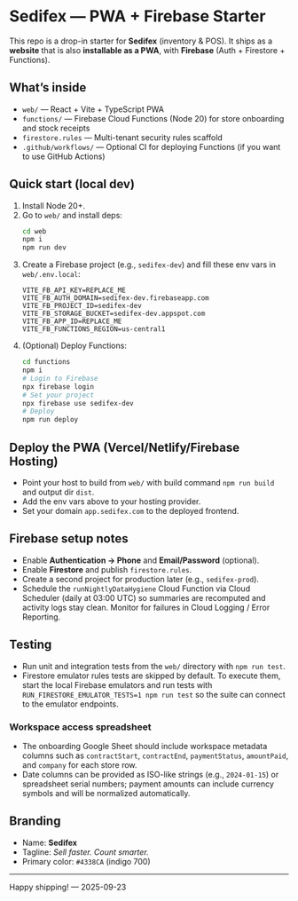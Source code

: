 # Sedifex — PWA + Firebase Starter

This repo is a drop-in starter for **Sedifex** (inventory & POS). It ships as a **website** that is also **installable as a PWA**, with **Firebase** (Auth + Firestore + Functions).

## What’s inside
- `web/` — React + Vite + TypeScript PWA
- `functions/` — Firebase Cloud Functions (Node 20) for store onboarding and stock receipts
- `firestore.rules` — Multi-tenant security rules scaffold
- `.github/workflows/` — Optional CI for deploying Functions (if you want to use GitHub Actions)

## Quick start (local dev)
1) Install Node 20+.
2) Go to `web/` and install deps:
   ```bash
   cd web
   npm i
   npm run dev
   ```
3) Create a Firebase project (e.g., `sedifex-dev`) and fill these env vars in `web/.env.local`:
   ```env
   VITE_FB_API_KEY=REPLACE_ME
   VITE_FB_AUTH_DOMAIN=sedifex-dev.firebaseapp.com
   VITE_FB_PROJECT_ID=sedifex-dev
   VITE_FB_STORAGE_BUCKET=sedifex-dev.appspot.com
   VITE_FB_APP_ID=REPLACE_ME
   VITE_FB_FUNCTIONS_REGION=us-central1
   ```
4) (Optional) Deploy Functions:
   ```bash
   cd functions
   npm i
   # Login to Firebase
   npx firebase login
   # Set your project
   npx firebase use sedifex-dev
   # Deploy
   npm run deploy
   ```

## Deploy the PWA (Vercel/Netlify/Firebase Hosting)
- Point your host to build from `web/` with build command `npm run build` and output dir `dist`.
- Add the env vars above to your hosting provider.
- Set your domain `app.sedifex.com` to the deployed frontend.

## Firebase setup notes
- Enable **Authentication → Phone** and **Email/Password** (optional).
- Enable **Firestore** and publish `firestore.rules`.
- Create a second project for production later (e.g., `sedifex-prod`).
- Schedule the `runNightlyDataHygiene` Cloud Function via Cloud Scheduler (daily at 03:00 UTC) so summaries are recomputed and activity logs stay clean. Monitor for failures in Cloud Logging / Error Reporting.

## Testing
- Run unit and integration tests from the `web/` directory with `npm run test`.
- Firestore emulator rules tests are skipped by default. To execute them, start the local Firebase emulators and run tests with
  `RUN_FIRESTORE_EMULATOR_TESTS=1 npm run test` so the suite can connect to the emulator endpoints.

### Workspace access spreadsheet
- The onboarding Google Sheet should include workspace metadata columns such as `contractStart`, `contractEnd`, `paymentStatus`, `amountPaid`, and `company` for each store row.
- Date columns can be provided as ISO-like strings (e.g., `2024-01-15`) or spreadsheet serial numbers; payment amounts can include currency symbols and will be normalized automatically.

## Branding
- Name: **Sedifex**
- Tagline: *Sell faster. Count smarter.*
- Primary color: `#4338CA` (indigo 700)

---

Happy shipping! — 2025-09-23
